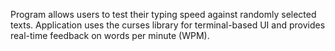 Program allows users to test their typing speed against randomly selected texts. 
Application uses the curses library for terminal-based UI and provides real-time feedback on words per minute (WPM).
